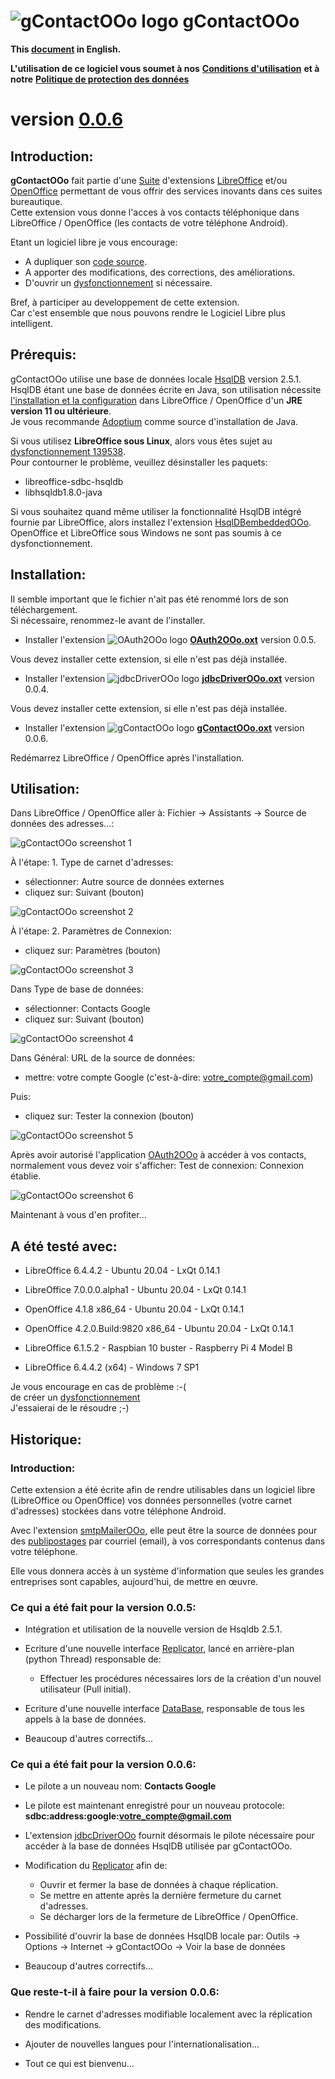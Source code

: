 # ![gContactOOo logo][1] gContactOOo

**This [document][2] in English.**

**L'utilisation de ce logiciel vous soumet à nos** [**Conditions d'utilisation**](https://prrvchr.github.io/gContactOOo/source/gContactOOo/registration/TermsOfUse_fr) **et à notre** [**Politique de protection des données**](https://prrvchr.github.io/gContactOOo/source/gContactOOo/registration/PrivacyPolicy_fr)

# version [0.0.6](https://prrvchr.github.io/gContactOOo/README_fr#historique)

## Introduction:

**gContactOOo** fait partie d'une [Suite](https://prrvchr.github.io/README_fr) d'extensions [LibreOffice](https://fr.libreoffice.org/download/telecharger-libreoffice/) et/ou [OpenOffice](https://www.openoffice.org/fr/Telecharger/) permettant de vous offrir des services inovants dans ces suites bureautique.  
Cette extension vous donne l'acces à vos contacts téléphonique dans LibreOffice / OpenOffice (les contacts de votre téléphone Android).

Etant un logiciel libre je vous encourage:
- A dupliquer son [code source](https://github.com/prrvchr/gContactOOo).
- A apporter des modifications, des corrections, des améliorations.
- D'ouvrir un [dysfonctionnement](https://github.com/prrvchr/gContactOOo/issues/new) si nécessaire.

Bref, à participer au developpement de cette extension.  
Car c'est ensemble que nous pouvons rendre le Logiciel Libre plus intelligent.

## Prérequis:

gContactOOo utilise une base de données locale [HsqlDB](http://hsqldb.org/) version 2.5.1.  
HsqlDB étant une base de données écrite en Java, son utilisation nécessite [l'installation et la configuration](https://wiki.documentfoundation.org/Documentation/HowTo/Install_the_correct_JRE_-_LibreOffice_on_Windows_10/fr) dans LibreOffice / OpenOffice d'un **JRE version 11 ou ultérieure**.  
Je vous recommande [Adoptium](https://adoptium.net/releases.html?variant=openjdk11) comme source d'installation de Java.

Si vous utilisez **LibreOffice sous Linux**, alors vous êtes sujet au [dysfonctionnement 139538](https://bugs.documentfoundation.org/show_bug.cgi?id=139538).  
Pour contourner le problème, veuillez désinstaller les paquets:
- libreoffice-sdbc-hsqldb
- libhsqldb1.8.0-java

Si vous souhaitez quand même utiliser la fonctionnalité HsqlDB intégré fournie par LibreOffice, alors installez l'extension [HsqlDBembeddedOOo](https://prrvchr.github.io/HsqlDBembeddedOOo/README_fr).  
OpenOffice et LibreOffice sous Windows ne sont pas soumis à ce dysfonctionnement.

## Installation:

Il semble important que le fichier n'ait pas été renommé lors de son téléchargement.  
Si nécessaire, renommez-le avant de l'installer.

- Installer l'extension ![OAuth2OOo logo](https://prrvchr.github.io/OAuth2OOo/img/OAuth2OOo.png) **[OAuth2OOo.oxt](https://github.com/prrvchr/OAuth2OOo/raw/master/OAuth2OOo.oxt)** version 0.0.5.

Vous devez installer cette extension, si elle n'est pas déjà installée.

- Installer l'extension ![jdbcDriverOOo logo](https://prrvchr.github.io/jdbcDriverOOo/img/jdbcDriverOOo.png) **[jdbcDriverOOo.oxt](https://github.com/prrvchr/jdbcDriverOOo/raw/master/source/jdbcDriverOOo/dist/jdbcDriverOOo.oxt)** version 0.0.4.

Vous devez installer cette extension, si elle n'est pas déjà installée.

- Installer l'extension ![gContactOOo logo](img/gContactOOo.png) **[gContactOOo.oxt](https://github.com/prrvchr/gContactOOo/raw/master/source/gContactOOo/dist/gContactOOo.oxt)** version 0.0.6.

Redémarrez LibreOffice / OpenOffice après l'installation.

## Utilisation:

Dans LibreOffice / OpenOffice aller à: Fichier -> Assistants -> Source de données des adresses...:

![gContactOOo screenshot 1](img/gContactOOo-1_fr.png)

À l'étape: 1. Type de carnet d'adresses:
- sélectionner: Autre source de données externes
- cliquez sur: Suivant (bouton)

![gContactOOo screenshot 2](img/gContactOOo-2_fr.png)

À l'étape: 2. Paramètres de Connexion:
- cliquez sur: Paramètres (bouton)

![gContactOOo screenshot 3](img/gContactOOo-3_fr.png)

Dans Type de base de données:
- sélectionner: Contacts Google
- cliquez sur: Suivant (bouton)

![gContactOOo screenshot 4](img/gContactOOo-4_fr.png)

Dans Général: URL de la source de données:
- mettre: votre compte Google (c'est-à-dire: votre_compte@gmail.com)

Puis:
- cliquez sur: Tester la connexion (bouton)

![gContactOOo screenshot 5](img/gContactOOo-5_fr.png)

Après avoir autorisé l'application [OAuth2OOo](https://prrvchr.github.io/OAuth2OOo/README_fr) à accéder à vos contacts, normalement vous devez voir s'afficher: Test de connexion: Connexion établie.

![gContactOOo screenshot 6](img/gContactOOo-6_fr.png)

Maintenant à vous d'en profiter...

## A été testé avec:

* LibreOffice 6.4.4.2 - Ubuntu 20.04 -  LxQt 0.14.1

* LibreOffice 7.0.0.0.alpha1 - Ubuntu 20.04 -  LxQt 0.14.1

* OpenOffice 4.1.8 x86_64 - Ubuntu 20.04 - LxQt 0.14.1

* OpenOffice 4.2.0.Build:9820 x86_64 - Ubuntu 20.04 - LxQt 0.14.1

* LibreOffice 6.1.5.2 - Raspbian 10 buster - Raspberry Pi 4 Model B

* LibreOffice 6.4.4.2 (x64) - Windows 7 SP1

Je vous encourage en cas de problème :-(  
de créer un [dysfonctionnement](https://github.com/prrvchr/gContactOOo/issues/new)  
J'essaierai de le résoudre ;-)

## Historique:

### Introduction:

Cette extension a été écrite afin de rendre utilisables dans un logiciel libre (LibreOffice ou OpenOffice) vos données personnelles (votre carnet d'adresses) stockées dans votre téléphone Android.

Avec l'extension [smtpMailerOOo](https://github.com/prrvchr/smtpMailerOOo/blob/master/source/smtpMailerOOo/dist/smtpMailerOOo.oxt), elle peut être la source de données pour des [publipostages](https://fr.wikipedia.org/wiki/Publipostage) par courriel (email), à vos correspondants contenus dans votre téléphone.

Elle vous donnera accès à un système d'information que seules les grandes entreprises sont capables, aujourd'hui, de mettre en œuvre.

### Ce qui a été fait pour la version 0.0.5:

- Intégration et utilisation de la nouvelle version de Hsqldb 2.5.1.

- Ecriture d'une nouvelle interface [Replicator](https://github.com/prrvchr/gContactOOo/blob/master/uno/lib/uno/addressbook/replicator.py), lancé en arrière-plan (python Thread) responsable de:

    - Effectuer les procédures nécessaires lors de la création d'un nouvel utilisateur (Pull initial).

- Ecriture d'une nouvelle interface [DataBase](https://github.com/prrvchr/gContactOOo/blob/master/uno/lib/uno/addressbook/database.py), responsable de tous les appels à la base de données.

- Beaucoup d'autres correctifs...

### Ce qui a été fait pour la version 0.0.6:

- Le pilote a un nouveau nom: **Contacts Google**

- Le pilote est maintenant enregistré pour un nouveau protocole: **sdbc:address:google:votre_compte@gmail.com**

- L'extension [jdbcDriverOOo](https://github.com/prrvchr/jdbcDriverOOo/raw/master/source/jdbcDriverOOo/dist/jdbcDriverOOo.oxt) fournit désormais le pilote nécessaire pour accéder à la base de données HsqlDB utilisée par gContactOOo.

- Modification du [Replicator](https://github.com/prrvchr/gContactOOo/blob/master/uno/lib/uno/addressbook/replicator.py) afin de:
    - Ouvrir et fermer la base de données à chaque réplication.
    - Se mettre en attente après la dernière fermeture du carnet d'adresses.
    - Se décharger lors de la fermeture de LibreOffice / OpenOffice.

- Possibilité d'ouvrir la base de données HsqlDB locale par: Outils -> Options -> Internet -> gContactOOo -> Voir la base de données

- Beaucoup d'autres correctifs...

### Que reste-t-il à faire pour la version 0.0.6:

- Rendre le carnet d'adresses modifiable localement avec la réplication des modifications.

- Ajouter de nouvelles langues pour l'internationalisation...

- Tout ce qui est bienvenu...

[1]: <img/gContactOOo.png>
[2]: <https://prrvchr.github.io/gContactOOo>
